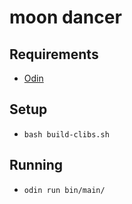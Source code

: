 # moon dancer

## Requirements
* [Odin](https://odin-lang.org/docs/install/)

## Setup
* `bash build-clibs.sh`

## Running
* `odin run bin/main/`
